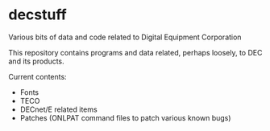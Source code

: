 # decstuff
Various bits of data and code related to Digital Equipment Corporation

This repository contains programs and data related, perhaps loosely,
to DEC and its products.

Current contents:
* Fonts
* TECO
* DECnet/E related items
* Patches (ONLPAT command files to patch various known bugs)
